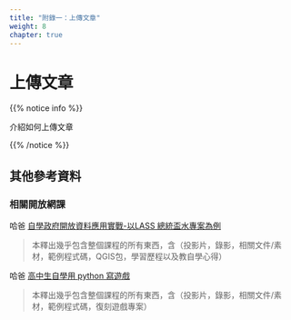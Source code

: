 ```yaml
---
title: "附錄一：上傳文章"
weight: 8 
chapter: true
---
```


# 上傳文章

{{% notice info %}}

介紹如何上傳文章

{{% /notice %}}
## 其他參考資料

### 相關開放網課

哈爸 [自學政府開放資料應用實戰-以LASS 總統盃水專案為例](https://docs.google.com/document/d/1HU4JFyY1BFhG0hQs6kAIC4TwS-nYSjiDAVPL_pJLHrs/edit?usp=sharing)
> 本釋出幾乎包含整個課程的所有東西，含（投影片，錄影，相關文件/素材，範例程式碼，QGIS包，學習歷程以及教自學心得）

哈爸 [高中生自學用 python 寫遊戲](https://docs.google.com/document/d/1FV1e1OAewULNdpsKJgNDnm100jrKAcIgDgp08GJNFsw/edit?usp=sharing)
> 本釋出幾乎包含整個課程的所有東西，含（投影片，錄影，相關文件/素材，範例程式碼，復刻遊戲專案）

